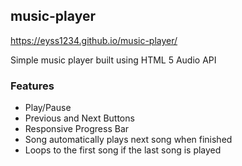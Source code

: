 ## music-player

https://eyss1234.github.io/music-player/

Simple music player built using HTML 5 Audio API

### Features

- Play/Pause
- Previous and Next Buttons
- Responsive Progress Bar
- Song automatically plays next song when finished
- Loops to the first song if the last song is played

